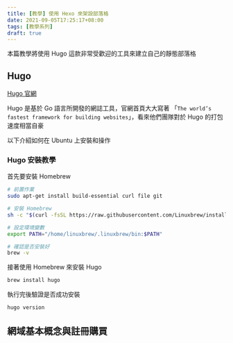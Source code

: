 ```yaml
---
title: [教學] 使用 Hexo 來架設部落格
date: 2021-09-05T17:25:17+08:00
tags: [教學系列]
draft: true
---
```

本篇教學將使用 Hugo 這款非常受歡迎的工具來建立自己的靜態部落格

## Hugo

[Hugo 官網](https://gohugo.io/)

Hugo 是基於 Go 語言所開發的網誌工具，官網首頁大大寫著 「`The world’s fastest framework for building websites`」，看來他們團隊對於 Hugo 的打包速度相當自豪

以下介紹如何在 Ubuntu 上安裝和操作

### Hugo 安裝教學

首先要安裝 Homebrew

```bash
# 前置作業
sudo apt-get install build-essential curl file git

# 安裝 Homebrew
sh -c "$(curl -fsSL https://raw.githubusercontent.com/Linuxbrew/install/master/install.sh)"

# 設定環境變數
export PATH="/home/linuxbrew/.linuxbrew/bin:$PATH"

# 確認是否安裝好
brew -v
```

接著使用 Homebrew 來安裝 Hugo

```bash
brew install hugo
```

執行完後驗證是否成功安裝

```bash
hugo version
```

## 網域基本概念與註冊購買

